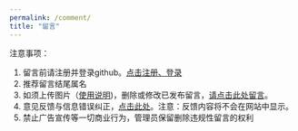 ```yaml
---
permalink: /comment/
title: "留言"
---
```

注意事项：
1. 留言前请注册并登录github。[点击注册、登录](https://github.com/login?return_to=https%3A%2F%2Fgithub.com%2Fsignup%3Fref_cta%3DSign%2Bup%26ref_loc%3Dheader%2Blogged%2Bout%26ref_page%3D%252F%26source%3Dheader-home)
2. 推荐留言结尾属名
3. 如须上传图片（[使用说明](https://gist.github.com/vinkla/dca76249ba6b73c5dd66a4e986df4c8d))，删除或修改已发布留言，[请点击此处留言](https://github.com/kelihan/kelihan.github.io/issues/2)。
4. 意见反馈与信息错误纠正，[点击此处](https://github.com/kelihan/kelihan.github.io/issues/3)。注意：反馈内容将不会在网站中显示。
5. 禁止广告宣传等一切商业行为，管理员保留删除违规性留言的权利

<script src="https://utteranc.es/client.js"
        repo="kelihan/kelihan.github.io"
        issue-term="title"
        theme="github-light"
        crossorigin="anonymous"
        async>
</script>
